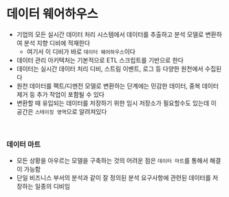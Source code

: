 # 데이터 웨어하우스

- 기업의 모든 실시간 데이터 처리 시스템에서 데이터를 추출하고 분석 모델로 변환하여 분석 지향 디비에 적재한다
  - 여기서 이 디비가 바로 `데이터 웨어하우스`이다
- 데이터 관리 아키텍처는 기본적으로 ETL 스크립트를 기반으로 한다
- 데이터는 실시간 데이터 처리 디비, 스트림 이벤트, 로그 등 다양한 원천에서 수집된다
- 원천 데이터를 팩트/디멘전 모델로 변환하는 단계에는 민감한 데이터, 중복 데이터 제거 등 추가 작업이 포함될 수 있다
- 변환할 때 유입되는 데이터를 저장하기 위한 임시 저장소가 필요할수도 있는데 이 공간은 `스테이징 영역`으로 알려져있다

<br>

### 데이터 마트

- 모든 상황을 아우르는 모델을 구축하는 것의 어려운 점은 `데이터 마트`를 통해서 해결이 가능함
- 단일 비즈니스 부서의 분석과 같이 잘 정의된 분석 요구사항에 관련된 데이터를 저장하는 일종의 디비임
